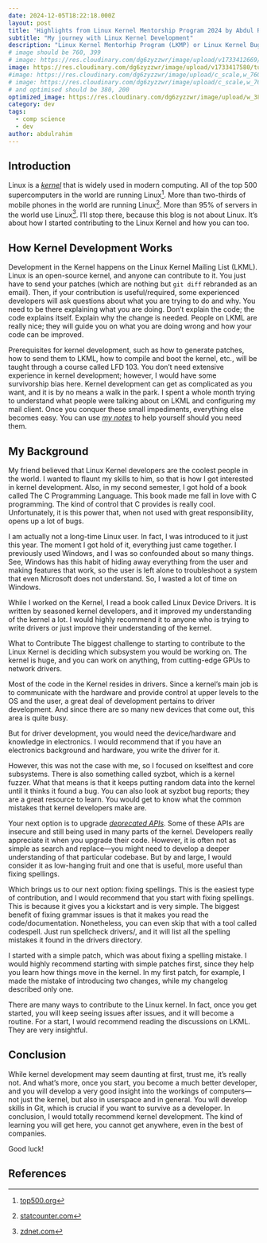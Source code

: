 ```yaml
---
date: 2024-12-05T18:22:18.000Z
layout: post
title: 'Highlights from Linux Kernel Mentorship Program 2024 by Abdul Rahim'
subtitle: "My journey with Linux Kernel Development"
description: "Linux Kernel Mentorhip Program (LKMP) or Linux Kernel Bug Fix Program provides an opportunity for aspiring kernel developers to get started in kernel development. In this post, I would discuss my experience with it and what I learned in the program"
# image should be 760, 399
# image: https://res.cloudinary.com/dg6zyzzwr/image/upload/v1733412669/out_eappts.svg
image: https://res.cloudinary.com/dg6zyzzwr/image/upload/v1733417580/tux_on_terminal_yqcggj.svg
#image: https://res.cloudinary.com/dg6zyzzwr/image/upload/c_scale,w_760/v1733412669/out_eappts.svg
# image: https://res.cloudinary.com/dg6zyzzwr/image/upload/c_scale,w_760/v1733411390/lin_v8ghbp.png
# and optimised should be 380, 200
optimized_image: https://res.cloudinary.com/dg6zyzzwr/image/upload/w_380/v1733417580/tux_on_terminal_yqcggj.svg
category: dev
tags:
  - comp science
  - dev
author: abdulrahim
---
```


## Introduction

Linux is a 
[_kernel_](https://en.wikipedia.org/wiki/Kernel_(operating_system))
that is widely used in modern computing. All of the
top 500 supercomputers in the world are running Linux[^1]. More than
two-thirds of mobile phones in the world are running Linux[^2]. More than
95% of servers in the world use Linux[^3]. I’ll stop there, because this
blog is not about Linux. It’s about how I started contributing to the
Linux Kernel and how you can too.

## How Kernel Development Works

Development in the Kernel happens on the Linux Kernel Mailing List
(LKML). Linux is an open-source kernel, and anyone can contribute to it.
You just have to send your patches (which are nothing but `git diff`
rebranded as an email). Then, if your contribution is useful/required,
some experienced developers will ask questions about what you are trying
to do and why. You need to be there explaining what you are doing. Don’t
explain the code; the code explains itself. Explain why the change is
needed. People on LKML are really nice; they will guide you on what you
are doing wrong and how your code can be improved.

Prerequisites for kernel development, such as how to generate patches,
how to send them to LKML, how to compile and boot the kernel, etc., will
be taught through a course called LFD 103. You don’t need extensive
experience in kernel development; however, I would have some
survivorship bias here. Kernel development can get as complicated as you
want, and it is by no means a walk in the park. I spent a whole month
trying to understand what people were talking about on LKML and
configuring my mail client. Once you conquer these small impediments,
everything else becomes easy. You can use [_my
notes_](https://github.com/abdulrahim2002/ldf103_notes)  to help
yourself should you need them.

## My Background

My friend believed that Linux Kernel developers are the coolest people
in the world. I wanted to flaunt my skills to him, so that is how I got
interested in kernel development. Also, in my second semester, I got
hold of a book called The C Programming Language. This book made me fall
in love with C programming. The kind of control that C provides is
really cool. Unfortunately, it is this power that, when not used with
great responsibility, opens up a lot of bugs.

I am actually not a long-time Linux user. In fact, I was introduced to
it just this year. The moment I got hold of it, everything just came
together. I previously used Windows, and I was so confounded about so
many things. See, Windows has this habit of hiding away everything from
the user and making features that work, so the user is left alone to
troubleshoot a system that even Microsoft does not understand. So, I
wasted a lot of time on Windows.

While I worked on the Kernel, I read a book called Linux Device Drivers.
It is written by seasoned kernel developers, and it improved my
understanding of the kernel a lot. I would highly recommend it to anyone
who is trying to write drivers or just improve their understanding of
the kernel.

What to Contribute The biggest challenge to starting to contribute to
the Linux Kernel is deciding which subsystem you would be working on.
The kernel is huge, and you can work on anything, from cutting-edge GPUs
to network drivers.

Most of the code in the Kernel resides in drivers. Since a kernel’s main
job is to communicate with the hardware and provide control at upper
levels to the OS and the user, a great deal of development pertains to
driver development. And since there are so many new devices that come
out, this area is quite busy.

But for driver development, you would need the device/hardware and
knowledge in electronics. I would recommend that if you have an
electronics background and hardware, you write the driver for it.

However, this was not the case with me, so I focused on kselftest and
core subsystems. There is also something called syzbot, which is a
kernel fuzzer. What that means is that it keeps putting random data into
the kernel until it thinks it found a bug. You can also look at syzbot
bug reports; they are a great resource to learn. You would get to know
what the common mistakes that kernel developers make are.

Your next option is to upgrade [_deprecated
APIs_](https://docs.kernel.org/process/deprecated.html). Some of these
APIs are insecure and still being used in many parts of the kernel.
Developers really appreciate it when you upgrade their code. However, it
is often not as simple as search and replace—you might need to develop a
deeper understanding of that particular codebase. But by and large, I
would consider it as low-hanging fruit and one that is useful, more
useful than fixing spellings.

Which brings us to our next option: fixing spellings. This is the
easiest type of contribution, and I would recommend that you start with
fixing spellings. This is because it gives you a kickstart and is very
simple. The biggest benefit of fixing grammar issues is that it makes
you read the code/documentation. Nonetheless, you can even skip that
with a tool called codespell. Just run spellcheck drivers/, and it will
list all the spelling mistakes it found in the drivers directory.

I started with a simple patch, which was about fixing a spelling
mistake. I would highly recommend starting with simple patches first,
since they help you learn how things move in the kernel. In my first
patch, for example, I made the mistake of introducing two changes, while
my changelog described only one.

There are many ways to contribute to the Linux kernel. In fact, once you
get started, you will keep seeing issues after issues, and it will
become a routine. For a start, I would recommend reading the discussions
on LKML. They are very insightful.

## Conclusion 

While kernel development may seem daunting at first, trust
me, it’s really not. And what’s more, once you start, you become a much
better developer, and you will develop a very good insight into the
workings of computers—not just the kernel, but also in userspace and in
general. You will develop skills in Git, which is crucial if you want to
survive as a developer. In conclusion, I would totally recommend kernel
development. The kind of learning you will get here, you cannot get
anywhere, even in the best of companies.

Good luck!



## References

[^1]: [top500.org](https://www.stackscale.com/blog/most-powerful-supercomputers-linux/)
[^2]: [statcounter.com](https://gs.statcounter.com/os-market-share/mobile/worldwide)
[^3]: [zdnet.com](https://www.zdnet.com/article/linux-has-over-3-of-the-desktop-market-its-more-complicated-than-that/)
